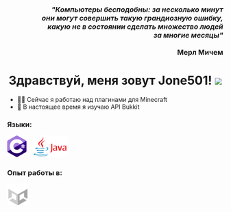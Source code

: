 <h3 align="right"><i>"Компьютеры бесподобны: за несколько минут<br>они могут совершить такую грандиозную ошибку,<br>какую не в состоянии сделать множество людей<br>за многие месяцы"</i><br><br>Мерл Мичем<br></h3>
<h1 align="center">Здравствуй, меня зовут Jone501! <img src="https://github.com/blackcater/blackcater/raw/main/images/Hi.gif" height="32"/></h1>

- 👨‍💻 Сейчас я работаю над плагинами для Minecraft
- 🌱 В настоящее время я изучаю API Bukkit

### Языки:
<p align="left">
  <img src="https://github.com/Jone501/Jone501/blob/main/resources/CSharpLogo.png" title="C#" alt="csharp" height="50"/>ㅤ
  <img src="https://github.com/Jone501/Jone501/blob/main/resources/JavaLogo.png" title="Java" alt="java" height="50"/>
</p>

### Опыт работы в:
<p align="left">
  <img src="https://github.com/Jone501/Jone501/blob/main/resources/UnityLogo.png" title="Unity" alt="unity" height="50"/>
</p>
